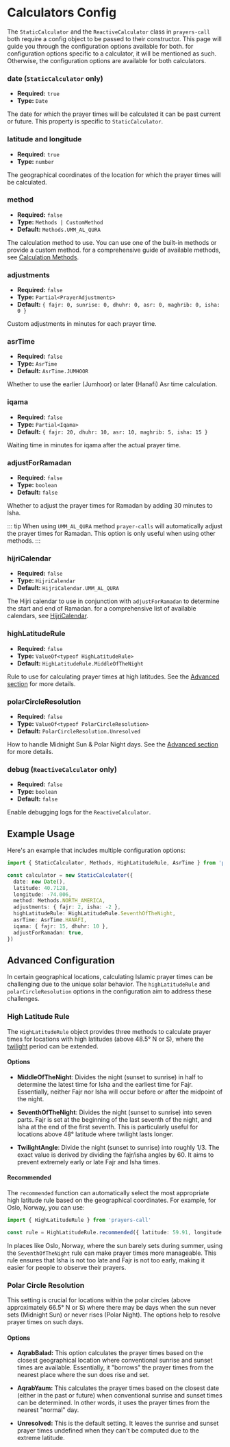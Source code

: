 # Calculators Config

The `StaticCalculator` and the `ReactiveCalculator` class in `prayers-call` both require a config object to be passed to their constructor. This page will guide you through the configuration options available for both. for configuration options specific to a calculator, it will be mentioned as such. Otherwise, the configuration options are available for both calculators.

### date (`StaticCalculator` only)

- **Required:** `true`
- **Type:** `Date`

The date for which the prayer times will be calculated it can be past current or future. This property is specific to `StaticCalculator`.

### latitude and longitude

- **Required:** `true`
- **Type:** `number`

The geographical coordinates of the location for which the prayer times will be calculated.

### method

- **Required:** `false`
- **Type:** `Methods | CustomMethod`
- **Default:** `Methods.UMM_AL_QURA`

The calculation method to use. You can use one of the built-in methods or provide a custom method. for a comprehensive guide of available methods, see [Calculation Methods](./methods.md).

### adjustments

- **Required:** `false`
- **Type:** `Partial<PrayerAdjustments>`
- **Default:** `{ fajr: 0, sunrise: 0, dhuhr: 0, asr: 0, maghrib: 0, isha: 0 }`

Custom adjustments in minutes for each prayer time.

### asrTime

- **Required:** `false`
- **Type:** `AsrTime`
- **Default:** `AsrTime.JUMHOOR`

Whether to use the earlier (Jumhoor) or later (Hanafi) Asr time calculation.

### iqama

- **Required:** `false`
- **Type:** `Partial<Iqama>`
- **Default:** `{ fajr: 20, dhuhr: 10, asr: 10, maghrib: 5, isha: 15 }`

Waiting time in minutes for iqama after the actual prayer time.

### adjustForRamadan

- **Required:** `false`
- **Type:** `boolean`
- **Default:** `false`

Whether to adjust the prayer times for Ramadan by adding 30 minutes to Isha.

::: tip
When using `UMM_AL_QURA` method `prayer-calls` will automatically adjust the prayer times for Ramadan. This option is only useful when using other methods.
:::

### hijriCalendar

- **Required:** `false`
- **Type:** `HijriCalendar`
- **Default:** `HijriCalendar.UMM_AL_QURA`

The Hijri calendar to use in conjunction with `adjustForRamadan` to determine the start and end of Ramadan. for a comprehensive list of available calendars, see [HijriCalendar](../api.md#HijriCalendar).

### highLatitudeRule

- **Required:** `false`
- **Type:** `ValueOf<typeof HighLatitudeRule>`
- **Default:** `HighLatitudeRule.MiddleOfTheNight`

Rule to use for calculating prayer times at high latitudes. See the [Advanced section](#advanced-configuration) for more details.

### polarCircleResolution

- **Required:** `false`
- **Type:** `ValueOf<typeof PolarCircleResolution>`
- **Default:** `PolarCircleResolution.Unresolved`

How to handle Midnight Sun & Polar Night days. See the [Advanced section](#advanced-configuration) for more details.

### debug (`ReactiveCalculator` only)

- **Required:** `false`
- **Type:** `boolean`
- **Default:** `false`

Enable debugging logs for the `ReactiveCalculator`.

## Example Usage

Here's an example that includes multiple configuration options:

```ts
import { StaticCalculator, Methods, HighLatitudeRule, AsrTime } from 'prayers-call'

const calculator = new StaticCalculator({
  date: new Date(),
  latitude: 40.7128,
  longitude: -74.006,
  method: Methods.NORTH_AMERICA,
  adjustments: { fajr: 2, isha: -2 },
  highLatitudeRule: HighLatitudeRule.SeventhOfTheNight,
  asrTime: AsrTime.HANAFI,
  iqama: { fajr: 15, dhuhr: 10 },
  adjustForRamadan: true,
})
```

## Advanced Configuration

In certain geographical locations, calculating Islamic prayer times can be challenging due to the unique solar behavior. The `highLatitudeRule` and `polarCircleResolution` options in the configuration aim to address these challenges.

### High Latitude Rule

The `HighLatitudeRule` object provides three methods to calculate prayer times for locations with high latitudes (above 48.5° N or S), where the [twilight](https://en.wikipedia.org/wiki/Twilight) period can be extended.

#### Options

- **MiddleOfTheNight**: Divides the night (sunset to sunrise) in half to determine the latest time for Isha and the earliest time for Fajr. Essentially, neither Fajr nor Isha will occur before or after the midpoint of the night.

- **SeventhOfTheNight**: Divides the night (sunset to sunrise) into seven parts. Fajr is set at the beginning of the last seventh of the night, and Isha at the end of the first seventh. This is particularly useful for locations above 48° latitude where twilight lasts longer.

- **TwilightAngle**: Divide the night (sunset to sunrise) into roughly 1/3. The exact value is derived by dividing the fajr/isha angles by 60. It aims to prevent extremely early or late Fajr and Isha times.

#### Recommended

The `recommended` function can automatically select the most appropriate high latitude rule based on the geographical coordinates. For example, for Oslo, Norway, you can use:

```ts
import { HighLatitudeRule } from 'prayers-call'

const rule = HighLatitudeRule.recommended({ latitude: 59.91, longitude: 10.75 }) // SeventhOfTheNight
```

In places like Oslo, Norway, where the sun barely sets during summer, using the `SeventhOfTheNight` rule can make prayer times more manageable. This rule ensures that Isha is not too late and Fajr is not too early, making it easier for people to observe their prayers.

### Polar Circle Resolution

This setting is crucial for locations within the polar circles (above approximately 66.5° N or S) where there may be days when the sun never sets (Midnight Sun) or never rises (Polar Night). The options help to resolve prayer times on such days.

#### Options

- **AqrabBalad:** This option calculates the prayer times based on the closest geographical location where conventional sunrise and sunset times are available. Essentially, it "borrows" the prayer times from the nearest place where the sun does rise and set.

- **AqrabYaum:** This calculates the prayer times based on the closest date (either in the past or future) when conventional sunrise and sunset times can be determined. In other words, it uses the prayer times from the nearest "normal" day.

- **Unresolved:** This is the default setting. It leaves the sunrise and sunset prayer times undefined when they can't be computed due to the extreme latitude.

